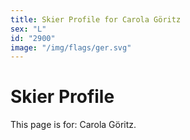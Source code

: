 ```yaml
---
title: Skier Profile for Carola Göritz
sex: "L"
id: "2900"
image: "/img/flags/ger.svg" 
---
```


# Skier Profile

This page is for: Carola Göritz.
    
